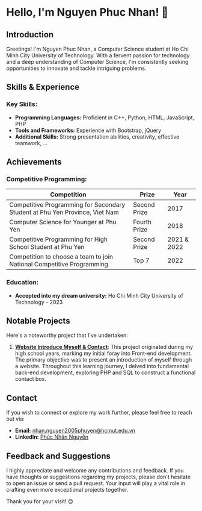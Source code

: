# Hello, I'm Nguyen Phuc Nhan! 👋

## Introduction

Greetings! I'm Nguyen Phuc Nhan, a Computer Science student at Ho Chi Minh City University of Technology. With a fervent passion for technology and a deep understanding of Computer Science, I'm consistently seeking opportunities to innovate and tackle intriguing problems.

## Skills & Experience

### Key Skills:
- **Programming Languages:** Proficient in C++, Python, HTML, JavaScript, PHP
- **Tools and Frameworks:** Experience with Bootstrap, jQuery
- **Additional Skills:** Strong presentation abilities, creativity, effective teamwork, ...

## Achievements

### Competitive Programming:

| Competition                                                  | Prize           | Year   |
|--------------------------------------------------------------|-----------------|--------|
| Competitive Programming for Secondary Student at Phu Yen Province, Viet Nam | Second Prize    | 2017   |
| Computer Science for Younger at Phu Yen                        | Fourth Prize    | 2018   |
| Competitive Programming for High School Student at Phu Yen      | Second Prize    | 2021 & 2022 |
| Competition to choose a team to join National Competitive Programming | Top 7         | 2022   |

### Education:
- **Accepted into my dream university:** Ho Chi Minh City University of Technology - 2023

## Notable Projects

Here's a noteworthy project that I've undertaken:

1. **[Website Introduce Myself & Contact]([https://phucnhan289.great-site.net/1/](http://phucnhan289.great-site.net/1/Ph%C3%BAc-Nh%C3%A2n.html))**:
   This project originated during my high school years, marking my initial foray into Front-end development. The primary objective was to present an introduction of myself through a website. Throughout this learning journey, I delved into fundamental back-end development, exploring PHP and SQL to construct a functional contact box.

## Contact

If you wish to connect or explore my work further, please feel free to reach out via:

- **Email:** nhan.nguyen2005phuyen@hcmut.edu.vn
- **LinkedIn:** [Phúc Nhân Nguyễn](https://www.linkedin.com/in/ph%C3%BAc-nh%C3%A2n-nguy%E1%BB%85n-778b26275/)

## Feedback and Suggestions

I highly appreciate and welcome any contributions and feedback. If you have thoughts or suggestions regarding my projects, please don't hesitate to open an issue or send a pull request. Your input will play a vital role in crafting even more exceptional projects together.

Thank you for your visit! 😊
